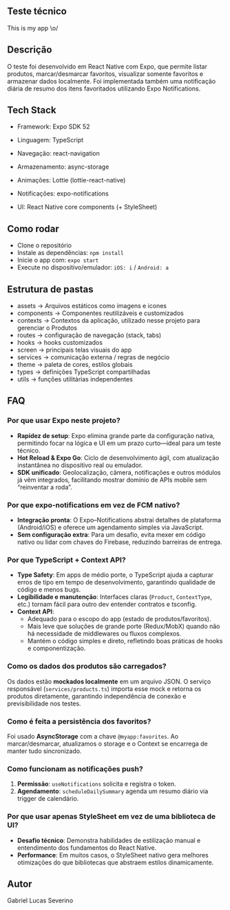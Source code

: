 ## Teste técnico
This is my app \o/ 

## Descrição 

 O teste foi desenvolvido em React Native com Expo, que permite listar produtos, marcar/desmarcar favoritos, visualizar somente favoritos e armazenar dados localmente. Foi implementada também uma notificação diária de resumo dos itens favoritados utilizando Expo Notifications.

## Tech Stack
* Framework: Expo SDK 52

* Linguagem: TypeScript

* Navegação: react-navigation

* Armazenamento: async-storage

* Animações: Lottie (lottie-react-native)

* Notificações: expo-notifications

* UI: React Native core components (+ StyleSheet)

## Como rodar
* Clone o repositório
* Instale as dependências: `npm install`
* Inicie o app com:  `expo start`
* Execute no dispositivo/emulador: `iOS: i` / `Android: a`


## Estrutura de pastas
* assets -> Arquivos estáticos como imagens e icones
* components -> Componentes reutilizáveis e customizados
* contexts -> Contextos da aplicação, utilizado nesse projeto para gerenciar o Produtos
* routes -> configuração de navegação (stack, tabs)
* hooks -> hooks customizados
* screen -> principais telas visuais do app
* services -> comunicação externa / regras de negócio
* theme ->  paleta de cores, estilos globais
* types ->  definições TypeScript compartilhadas
* utils ->  funções utilitárias independentes

 ## FAQ

### Por que usar **Expo** neste projeto?
- **Rapidez de setup**: Expo elimina grande parte da configuração nativa, permitindo focar na lógica e UI em um prazo curto—ideal para um teste técnico.  
- **Hot Reload & Expo Go**: Ciclo de desenvolvimento ágil, com atualização instantânea no dispositivo real ou emulador.  
- **SDK unificado**: Geolocalização, câmera, notificações e outros módulos já vêm integrados, facilitando mostrar domínio de APIs mobile sem “reinventar a roda”.

### Por que **expo-notifications** em vez de FCM nativo?
- **Integração pronta**: O Expo–Notifications abstrai detalhes de plataforma (Android/iOS) e oferece um agendamento simples via JavaScript.  
- **Sem configuração extra**: Para um desafio, evita mexer em código nativo ou lidar com chaves do Firebase, reduzindo barreiras de entrega.  

### Por que **TypeScript + Context API**?
- **Type Safety**: Em apps de médio porte, o TypeScript ajuda a capturar erros de tipo em tempo de desenvolvimento, garantindo qualidade de código e menos bugs.  
- **Legibilidade e manutenção**: Interfaces claras (`Product`, `ContextType`, etc.) tornam fácil para outro dev entender contratos e tsconfig.  
- **Context API**:  
  - Adequado para o escopo do app (estado de produtos/favoritos).  
  - Mais leve que soluções de grande porte (Redux/MobX) quando não há necessidade de middlewares ou fluxos complexos.  
  - Mantém o código simples e direto, refletindo boas práticas de hooks e componentização.

### Como os dados dos produtos são carregados?
Os dados estão **mockados localmente** em um arquivo JSON. O serviço responsável (`services/products.ts`) importa esse mock e retorna os produtos diretamente, garantindo independência de conexão e previsibilidade nos testes.

### Como é feita a persistência dos favoritos?
Foi usado **AsyncStorage** com a chave `@myapp:favorites`. Ao marcar/desmarcar, atualizamos o storage e o Context se encarrega de manter tudo sincronizado.


### Como funcionam as notificações push?
1. **Permissão**: `useNotifications` solicita e registra o token.  
2. **Agendamento**: `scheduleDailySummary` agenda um resumo diário via trigger de calendário.  

### Por que usar apenas **StyleSheet** em vez de uma biblioteca de UI?
- **Desafio técnico**: Demonstra habilidades de estilização manual e entendimento dos fundamentos do React Native.  
- **Performance**: Em muitos casos, o StyleSheet nativo gera melhores otimizações do que bibliotecas que abstraem estilos dinamicamente.


## Autor

Gabriel Lucas Severino

 
 
